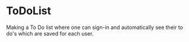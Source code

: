 # ToDoList
Making a To Do list where one can sign-in and automatically see their to do's which are saved for each user.
